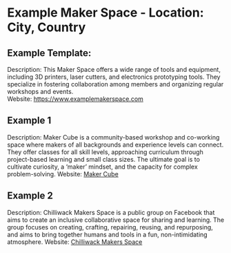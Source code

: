 # Example Maker Space - Location: City, Country  

## Example Template:
Description: This Maker Space offers a wide range of tools and equipment, including 3D printers, laser cutters, and electronics prototyping tools. They specialize in fostering collaboration among members and organizing regular workshops and events.  
Website: https://www.examplemakerspace.com  


## Example 1
Description: Maker Cube is a community-based workshop and co-working space where makers of all backgrounds and experience levels can connect. They offer classes for all skill levels, approaching curriculum through project-based learning and small class sizes. The ultimate goal is to cultivate curiosity, a ‘maker’ mindset, and the capacity for complex problem-solving.
Website: [Maker Cube](https://makercube.ca/)

## Example 2
Description: Chilliwack Makers Space is a public group on Facebook that aims to create an inclusive collaborative space for sharing and learning. The group focuses on creating, crafting, repairing, reusing, and repurposing, and aims to bring together humans and tools in a fun, non-intimidating atmosphere.
Website: [Chilliwack Makers Space](https://www.facebook.com/groups/459353204764045/?locale=hu_HU)
